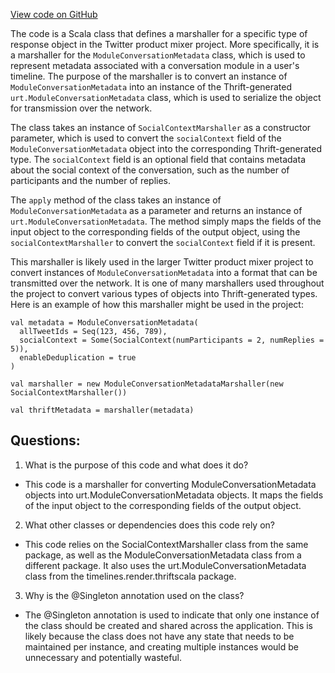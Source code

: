 [View code on GitHub](https://github.com/misbahsy/the-algorithm/product-mixer/core/src/main/scala/com/twitter/product_mixer/core/functional_component/marshaller/response/urt/timeline_module/ModuleConversationMetadataMarshaller.scala)

The code is a Scala class that defines a marshaller for a specific type of response object in the Twitter product mixer project. More specifically, it is a marshaller for the `ModuleConversationMetadata` class, which is used to represent metadata associated with a conversation module in a user's timeline. The purpose of the marshaller is to convert an instance of `ModuleConversationMetadata` into an instance of the Thrift-generated `urt.ModuleConversationMetadata` class, which is used to serialize the object for transmission over the network.

The class takes an instance of `SocialContextMarshaller` as a constructor parameter, which is used to convert the `socialContext` field of the `ModuleConversationMetadata` object into the corresponding Thrift-generated type. The `socialContext` field is an optional field that contains metadata about the social context of the conversation, such as the number of participants and the number of replies.

The `apply` method of the class takes an instance of `ModuleConversationMetadata` as a parameter and returns an instance of `urt.ModuleConversationMetadata`. The method simply maps the fields of the input object to the corresponding fields of the output object, using the `socialContextMarshaller` to convert the `socialContext` field if it is present.

This marshaller is likely used in the larger Twitter product mixer project to convert instances of `ModuleConversationMetadata` into a format that can be transmitted over the network. It is one of many marshallers used throughout the project to convert various types of objects into Thrift-generated types. Here is an example of how this marshaller might be used in the project:

```
val metadata = ModuleConversationMetadata(
  allTweetIds = Seq(123, 456, 789),
  socialContext = Some(SocialContext(numParticipants = 2, numReplies = 5)),
  enableDeduplication = true
)

val marshaller = new ModuleConversationMetadataMarshaller(new SocialContextMarshaller())

val thriftMetadata = marshaller(metadata)
```
## Questions: 
 1. What is the purpose of this code and what does it do?
- This code is a marshaller for converting ModuleConversationMetadata objects into urt.ModuleConversationMetadata objects. It maps the fields of the input object to the corresponding fields of the output object.

2. What other classes or dependencies does this code rely on?
- This code relies on the SocialContextMarshaller class from the same package, as well as the ModuleConversationMetadata class from a different package. It also uses the urt.ModuleConversationMetadata class from the timelines.render.thriftscala package.

3. Why is the @Singleton annotation used on the class?
- The @Singleton annotation is used to indicate that only one instance of the class should be created and shared across the application. This is likely because the class does not have any state that needs to be maintained per instance, and creating multiple instances would be unnecessary and potentially wasteful.